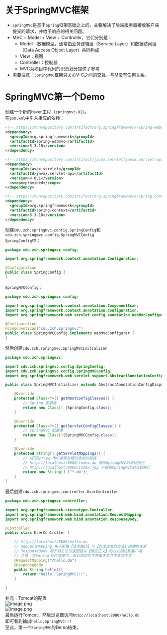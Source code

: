 <a name="HJGJV"></a>
# 关于SpringMVC框架
- `SpringMVC`是基于`Spring`框架基础之上的，主要解决了后端服务器接收客户端提交的请求，并给予响应的相关问题。
- MVC = Model + View + Controller，它们分别是：
   - Model：数据模型，通常由业务逻辑层（Service Layer）和数据访问层（Data Access Object Layer）共同构成
   - View：视图
   - Controller：控制器
   - MVC为项目中代码的职责划分提供了参考
- 需要注意：`SpringMVC`框架只关心V-C之间的交互，与M没有任何关系。
<a name="PUPg1"></a>
# SpringMVC第一个Demo
创建一个新的`Maven`工程（`springmvc-01`）。<br />在`pom.xml`中引入相应的依赖：
```xml
<!-- https://mvnrepository.com/artifact/org.springframework/spring-webmvc -->
<dependency>
  <groupId>org.springframework</groupId>
  <artifactId>spring-webmvc</artifactId>
  <version>5.3.18</version>
</dependency>

<!-- https://mvnrepository.com/artifact/javax.servlet/javax.servlet-api -->
<dependency>
  <groupId>javax.servlet</groupId>
  <artifactId>javax.servlet-api</artifactId>
  <version>4.0.1</version>
  <scope>provided</scope>
</dependency>

<!-- https://mvnrepository.com/artifact/org.springframework/spring-context -->
<dependency>
  <groupId>org.springframework</groupId>
  <artifactId>spring-context</artifactId>
  <version>5.3.18</version>
</dependency>
```
创建`cdu.zch.springmvc.config.SpringConfig`和`cdu.zch.springmvc.config.SpringMVCConfig`<br />`SpringConfig`中：
```java
package cdu.zch.springmvc.config;

import org.springframework.context.annotation.Configuration;

@Configuration
public class SpringConfig {
}
```
`SpringMVCConfig`：
```java
package cdu.zch.springmvc.config;

import org.springframework.context.annotation.ComponentScan;
import org.springframework.context.annotation.Configuration;
import org.springframework.web.servlet.config.annotation.WebMvcConfigurer;

@Configuration
@ComponentScan("cdu.zch.springmvc")
public class SpringMVCConfig implements WebMvcConfigurer {
}
```
然后创建`cdu.zch.springmvc.SpringMVCInitializer`
```java
package cdu.zch.springmvc;

import cdu.zch.springmvc.config.SpringConfig;
import cdu.zch.springmvc.config.SpringMVCConfig;
import org.springframework.web.servlet.support.AbstractAnnotationConfigDispatcherServletInitializer;

public class SpringMVCInitializer extends AbstractAnnotationConfigDispatcherServletInitializer {

    @Override
    protected Class<?>[] getRootConfigClasses() {
        // Spring 配置类
        return new Class[] {SpringConfig.class};
    }

    @Override
    protected Class<?>[] getServletConfigClasses() {
        // SpringMVC 配置类
        return new Class[]{SpringMVCConfig.class};
    }

    @Override
    protected String[] getServletMappings() {
        // 返回Spring MVC框架处理的请求的路径
        // http://localhost:8080/index.do 按照SpringMVC的流程执行
        // http://localhost:8080/index.jpg 不按照SpringMVC的流程执行
        return new String[] {"*.do"};
    }
}
```
最后创建`cdu.zch.springmvc.controller.UserController`
```java
package cdu.zch.springmvc.controller;

import org.springframework.stereotype.Controller;
import org.springframework.web.bind.annotation.RequestMapping;
import org.springframework.web.bind.annotation.ResponseBody;

@Controller
public class UserController {

    // http://localhost:8080/hello.do
    // RequestMapping 用于配置【请求路径】与【处理请求的方法】的映射关系
    // ResponseBody 用于将方法的返回值以【相应正文】的方式相应到客户端
    // 注意：在Spring MVC框架中，默认响应的字符串正文并不支持中文
    @RequestMapping("/hello.do")
    @ResponseBody
    public String hello(){
        return "hello, SpringMVC!!!";
    }

}
```
补充：Tomcat的配置<br />![image.png](https://cdn.nlark.com/yuque/0/2023/png/35204765/1678461045702-e9a60660-3e4c-491d-85bc-cae5fe017cb3.png#averageHue=%233e4245&clientId=u387c2df7-b85a-4&from=paste&height=714&id=u2eff2670&name=image.png&originHeight=714&originWidth=1035&originalType=binary&ratio=1&rotation=0&showTitle=false&size=74802&status=done&style=none&taskId=u091c3bc4-aa2b-4e98-adeb-c17f8b9e1f5&title=&width=1035)<br />![image.png](https://cdn.nlark.com/yuque/0/2023/png/35204765/1678461049324-9814bb01-0501-42d1-8031-27e443a5236c.png#averageHue=%233c4044&clientId=u387c2df7-b85a-4&from=paste&height=715&id=u9426fdaf&name=image.png&originHeight=715&originWidth=1046&originalType=binary&ratio=1&rotation=0&showTitle=false&size=42182&status=done&style=none&taskId=u9cc604d9-97ba-4c0c-8edc-7febf5cddb4&title=&width=1046)<br />最后运行Tomcat，然后浏览器访问`http://localhost:8080/hello.do`<br />即可看到输出`hello,SpringMVC!!!`<br />至此，第一个`SpringMVC`的Demo结束。
